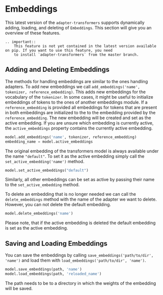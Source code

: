 # Embeddings

This latest version of the `adapter-transformers` supports dynamically adding, loading, and deleting of `Embeddings`. This section
will give you an overview of these features. 

```eval_rst
.. important::
    This feature is not yet contained in the latest version available on pip. If you want to use this feature, you need 
    to install `adapter-transformers` from the master branch.
```

## Adding and Deleting Embeddings
The methods for handling embeddings are similar to the ones handling adapters. To add new embeddings we call
`add_embeddings('name', tokenizer, reference_embedding)`. This adds new embeddings for the vocabulary of the `tokenizer`. 
In some cases, it might be useful to initialize embeddings of tokens to the ones of another embeddings module. If a 
`reference_embedding` is provided all embeddings for tokens that are present in both embeddings are initialized to the 
to the embedding provided by the `reference_embedding`.  The new embedding will be created and set as the active embedding. If you are unsure which embedding
is currently active, the `active_embeddings` property contains the currently active embedding.

```python
model.add_embeddings('name', tokenizer, reference_embedding)
embedding_name = model.active_embeddings
```

The original embedding of the transformers model is always available under the name `"default"`. To set it as the active
embedding simply call the `set_active_embedding('name')` method.
```python
model.set_active_embeddings("default")
```
Similarly, all other embeddings can be set as active by passing their name to the `set_active_embedding` method.

To delete an embedding that is no longer needed we can call the `delete_embeddings` method with the name of the adapter
we want to delete. However, you can not delete the default embedding.
```python
model.delete_embeddings('name')
```
Please note, that if the active embedding is deleted the default embedding is set as the active embedding.

## Saving and Loading Embeddings
You can save the embeddings by calling `save_embeddings('path/to/dir', 'name')` and load them with `load_embeddings('path/to/dir', 'name')`.

```python
model.save_embeddings(path, 'name')
model.load_embeddings(path, 'reloaded_name')
```

The path needs to be to a directory in which the weights of the embedding will be saved.
